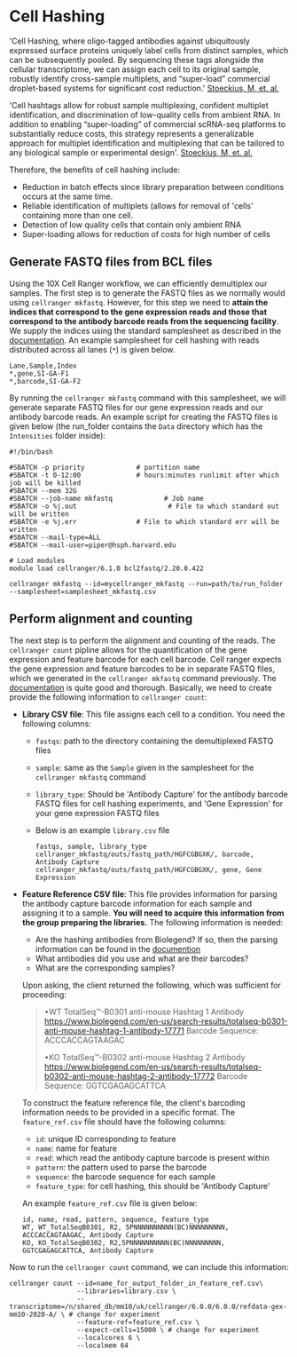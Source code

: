 # Cell Hashing

'Cell Hashing, where oligo-tagged antibodies against ubiquitously expressed surface proteins uniquely label cells from distinct samples, which can be subsequently pooled. By sequencing these tags alongside the cellular transcriptome, we can assign each cell to its original sample, robustly identify cross-sample multiplets, and “super-load” commercial droplet-based systems for significant cost reduction.' [Stoeckius, M, et. al.](https://genomebiology.biomedcentral.com/articles/10.1186/s13059-018-1603-1)  

'Cell hashtags allow for robust sample multiplexing, confident multiplet identification, and discrimination of low-quality cells from ambient RNA. In addition to enabling “super-loading” of commercial scRNA-seq platforms to substantially reduce costs, this strategy represents a generalizable approach for multiplet identification and multiplexing that can be tailored to any biological sample or experimental design'. [Stoeckius, M, et. al.](https://genomebiology.biomedcentral.com/articles/10.1186/s13059-018-1603-1)

Therefore, the benefits of cell hashing include:

- Reduction in batch effects since library preparation between conditions occurs at the same time.
- Reliable identification of multiplets (allows for removal of 'cells' containing more than one cell.
- Detection of low quality cells that contain only ambient RNA
- Super-loading allows for reduction of costs for high number of cells


## Generate FASTQ files from BCL files

Using the 10X Cell Ranger workflow, we can efficiently demultiplex our samples. The first step is to generate the FASTQ files as we normally would using `cellranger mkfastq`. However, for this step we need to **attain the indices that correspond to the gene expression reads and those that correspond to the antibody barcode reads from the sequencing facility**. We supply the indices using the standard samplesheet as described in the [documentation](https://support.10xgenomics.com/single-cell-gene-expression/software/pipelines/latest/using/mkfastq?src=pr&lss=none&cnm=&cid=NULL&src=pr&lss=none&cnm=&cid=NULL#simple_csv). An example samplesheet for cell hashing with reads distributed across all lanes (`*`) is given below.

```
Lane,Sample,Index
*,gene,SI-GA-F1
*,barcode,SI-GA-F2
```

By running the `cellranger mkfastq` command with this samplesheet, we will generate separate FASTQ files for our gene expression reads and our antibody barcode reads. An example script for creating the FASTQ files is given below (the run_folder contains the `Data` directory which has the `Intensities` folder inside):

```
#!/bin/bash

#SBATCH -p priority             # partition name
#SBATCH -t 0-12:00              # hours:minutes runlimit after which job will be killed
#SBATCH --mem 32G
#SBATCH --job-name mkfastq             # Job name
#SBATCH -o %j.out                       # File to which standard out will be written
#SBATCH -e %j.err               # File to which standard err will be written
#SBATCH --mail-type=ALL
#SBATCH --mail-user=piper@hsph.harvard.edu

# Load modules
module load cellranger/6.1.0 bcl2fastq/2.20.0.422

cellranger mkfastq --id=mycellranger_mkfastq --run=path/to/run_folder --samplesheet=samplesheet_mkfastq.csv
```

## Perform alignment and counting

The next step is to perform the alignment and counting of the reads. The `cellranger count` pipline allows for the quantification of the gene expression and feature barcode for each cell barcode. Cell ranger expects the gene expression and feature barcodes to be in separate FASTQ files, which we generated in the `cellranger mkfastq` command previously. The [documentation](https://support.10xgenomics.com/single-cell-gene-expression/software/pipelines/latest/using/feature-bc-analysis) is quite good and thorough. Basically, we need to create provide the following information to `cellranger count`:

- **Library CSV file**: This file assigns each cell to a condition. You need the following columns:
  - `fastqs`: path to the directory containing the demultiplexed FASTQ files
  - `sample`: same as the `Sample` given in the samplesheet for the `cellranger mkfastq` command
  - `library_type`: Should be 'Antibody Capture' for the antibody barcode FASTQ files for cell hashing experiments, and 'Gene Expression' for your gene expression FASTQ files
  - Below is an example `library.csv` file
    
    ```
    fastqs, sample, library_type
    cellranger_mkfastq/outs/fastq_path/HGFCGBGXK/, barcode, Antibody Capture
    cellranger_mkfastq/outs/fastq_path/HGFCGBGXK/, gene, Gene Expression
    ```
- **Feature Reference CSV file**: This file provides information for parsing the antibody capture barcode information for each sample and assigning it to a sample. **You will need to acquire this information from the group preparing the libraries.** The following information is needed:
  - Are the hashing antibodies from Biolegend? If so, then the parsing information can be found in the [documention](https://support.10xgenomics.com/single-cell-gene-expression/software/pipelines/latest/using/feature-bc-analysis#feature-ref)
  - What antibodies did you use and what are their barcodes?
  - What are the corresponding samples? 

  Upon asking, the client returned the following, which was sufficient for proceeding:
  
  > •WT
  > TotalSeq™-B0301 anti-mouse Hashtag 1 Antibody
  > https://www.biolegend.com/en-us/search-results/totalseq-b0301-anti-mouse-hashtag-1-antibody-17771
  > Barcode Sequence: ACCCACCAGTAAGAC
  > 
  > •KO
  > TotalSeq™-B0302 anti-mouse Hashtag 2 Antibody
  > https://www.biolegend.com/en-us/search-results/totalseq-b0302-anti-mouse-hashtag-2-antibody-17772
  > Barcode Sequence: GGTCGAGAGCATTCA
  
  To construct the feature reference file, the client's barcoding information needs to be provided in a specific format. The `feature_ref.csv` file should have the following columns:
    - `id`: unique ID corresponding to feature
    - `name`: name for feature
    - `read`: which read the antibody capture barcode is present within
    - `pattern`: the pattern used to parse the barcode
    - `sequence`: the barcode sequence for each sample
    - `feature_type`: for cell hashing, this should be 'Antibody Capture'
  
  An example `feature_ref.csv` file is given below:
  
  ```
  id, name, read, pattern, sequence, feature_type
  WT, WT_TotalSeqB0301, R2, 5PNNNNNNNNNN(BC)NNNNNNNNN, ACCCACCAGTAAGAC, Antibody Capture
  KO, KO_TotalSeqB0302, R2,5PNNNNNNNNNN(BC)NNNNNNNNN, GGTCGAGAGCATTCA, Antibody Capture
  ```
  
Now to run the `cellranger count` command, we can include this information:

  ```
  cellranger count --id=name_for_output_folder_in_feature_ref.csv\
                   --libraries=library.csv \
                   --transcriptome=/n/shared_db/mm10/uk/cellranger/6.0.0/6.0.0/refdata-gex-mm10-2020-A/ \ # change for experiment
                   --feature-ref=feature_ref.csv \
                   --expect-cells=15000 \ # change for experiment
                   --localcores 6 \
                   --localmem 64 
  ```
